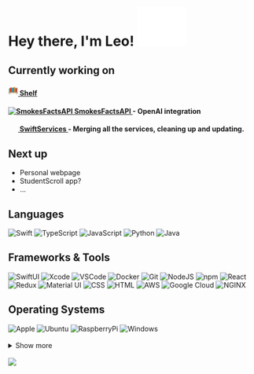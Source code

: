 <h1>
  Hey there, I'm Leo!
  <img src="wave.svg" />
</h1>

## Currently working on

<h4>
  <a href="https://github.com/leo-lem/shelf">
      <img src="https://raw.githubusercontent.com/Leo-Lem/Shelf/fdbddad36ae6f2c89e25046da1064fc01d70bf71/res/artwork/shelf.svg" width="20px" alt="Shelf" />
      Shelf
  </a>
</h4>

<h4>
  <a href="https://github.com/leo-lem/smokesfactsapi">
      <img src="https://github.com/Leo-Lem/Leo-Lem/assets/81310398/69b10456-dd5c-41fb-9fe8-2a929311d7f2" width="20px" alt="SmokesFactsAPI" />
      SmokesFactsAPI
  </a>
  - OpenAI integration
</h4>

<h4>
  <a href="https://github.com/leo-lem/swiftservices">
      <img width="20px" />
      SwiftServices
  </a>
  - Merging all the services, cleaning up and updating.
</h4>

## Next up

* Personal webpage
* StudentScroll app?
* ...

## Languages

<div>
  <img src="https://cdn.jsdelivr.net/gh/devicons/devicon/icons/swift/swift-original.svg" width="5%" alt="Swift" />
  <img src="https://cdn.jsdelivr.net/gh/devicons/devicon/icons/typescript/typescript-plain.svg" width="5%" alt="TypeScript" />
  <img src="https://cdn.jsdelivr.net/gh/devicons/devicon/icons/javascript/javascript-original.svg" width="5%" alt="JavaScript" />
  <img src="https://cdn.jsdelivr.net/gh/devicons/devicon/icons/python/python-original.svg" width="5%" alt="Python" />
  <img src="https://cdn.jsdelivr.net/gh/devicons/devicon/icons/java/java-original-wordmark.svg" width="5%" alt="Java" />
</div>

## Frameworks & Tools

<p>
  <img src="https://developer.apple.com/assets/elements/icons/swiftui/swiftui-96x96_2x.png" width=5% alt="SwiftUI" />
  <img src="https://cdn.jsdelivr.net/gh/devicons/devicon/icons/xcode/xcode-original.svg" width="5%" alt="Xcode"/>
  <img src="https://cdn.jsdelivr.net/gh/devicons/devicon/icons/vscode/vscode-original.svg" width="5%" alt="VSCode" />
  <img src="https://cdn.jsdelivr.net/gh/devicons/devicon/icons/docker/docker-original.svg" width="5%" alt="Docker" />
  <img src="https://cdn.jsdelivr.net/gh/devicons/devicon/icons/git/git-original.svg" width="5%" alt="Git" />
  <img src="https://cdn.jsdelivr.net/gh/devicons/devicon/icons/nodejs/nodejs-original.svg" width="5%" alt="NodeJS" />
  <img src="https://cdn.jsdelivr.net/gh/devicons/devicon/icons/npm/npm-original-wordmark.svg" width="5%" alt="npm" />
  <img src="https://cdn.jsdelivr.net/gh/devicons/devicon/icons/react/react-original.svg" width="5%" alt="React" />
  <img src="https://cdn.jsdelivr.net/gh/devicons/devicon/icons/redux/redux-original.svg" width="5%" alt="Redux" />
  <img src="https://cdn.jsdelivr.net/gh/devicons/devicon/icons/materialui/materialui-original.svg" width="5%" alt="Material UI" />
  <img src="https://cdn.jsdelivr.net/gh/devicons/devicon/icons/css3/css3-original.svg" width="5%" alt="CSS" />
  <img src="https://cdn.jsdelivr.net/gh/devicons/devicon/icons/html5/html5-original.svg" width="5%" alt="HTML" />
  <img src="https://cdn.jsdelivr.net/gh/devicons/devicon/icons/amazonwebservices/amazonwebservices-original.svg" width="5%" alt="AWS" />
  <img src="https://cdn.jsdelivr.net/gh/devicons/devicon/icons/googlecloud/googlecloud-original.svg" width="5%" alt="Google Cloud" />
  <img src="https://cdn.jsdelivr.net/gh/devicons/devicon/icons/nginx/nginx-original.svg" width="5%" alt="NGINX" />
</p>

## Operating Systems

<div>
  <img src="https://cdn.jsdelivr.net/gh/devicons/devicon/icons/apple/apple-original.svg" width="5%" alt="Apple" />
  <img src="https://cdn.jsdelivr.net/gh/devicons/devicon/icons/ubuntu/ubuntu-plain.svg" width="5%" alt="Ubuntu" />
  <img src="https://cdn.jsdelivr.net/gh/devicons/devicon/icons/raspberrypi/raspberrypi-original.svg" width="5%" alt="RaspberryPi" />
  <img src="https://cdn.jsdelivr.net/gh/devicons/devicon/icons/windows8/windows8-original.svg" width="5%" alt="Windows" />
</div>

<br />

<details>
  <summary>Show more</summary>

## Stats

  <div>
    <a href="https://github.com/leo-lem">
      <img
        src="https://github-profile-summary-cards.vercel.app/api/cards/profile-details?username=leo-lem&amp;theme=transparent"
        width="100%" />
      <img src="https://github-profile-summary-cards.vercel.app/api/cards/stats?username=leo-lem&amp;theme=transparent"
        width="40%" />
      <img
        src="https://github-readme-streak-stats.herokuapp.com?user=leo-lem&amp;hide_border=true&amp;theme=transparent&amp;card-width=500"
        width="59%" />
    </a>
  </div>

  <img src="https://github-profile-trophy.vercel.app/?username=leo-lem&theme=gruvbox" alt="trophies" width="100%" />
</details>

<br />

<img src="https://komarev.com/ghpvc/?username=leo-lem&color=yellowgreen&style=for-the-badge" width="20%" />
